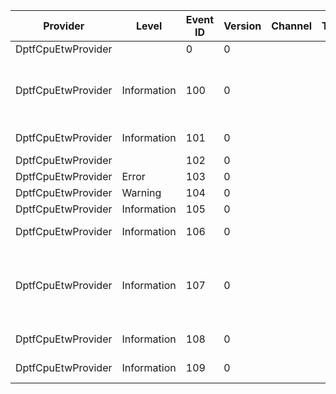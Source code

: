 Provider            |  Level        |  Event ID  |  Version  |  Channel  |  Task  |  Opcode  |  Keyword           |  Message
--------------------|---------------|------------|-----------|-----------|--------|----------|--------------------|----------------------------------------------------------------------------------
DptfCpuEtwProvider  |               |  0         |  0        |           |        |          |                    |  {stringPtr}
DptfCpuEtwProvider  |  Information  |  100       |  0        |           |        |  Start   |  ApiTrace Windows  |  INFO: ISR Start;  Interrupt = {Interrupt}; MessageID = {MessageID}
DptfCpuEtwProvider  |  Information  |  101       |  0        |           |        |  Stop    |  ApiTrace Windows  |  INFO: ISR End;  Status = {Status}
DptfCpuEtwProvider  |               |  102       |  0        |           |        |          |  Windows           |  DEBUG: {String}
DptfCpuEtwProvider  |  Error        |  103       |  0        |           |        |          |  Windows           |  ERROR: {String}
DptfCpuEtwProvider  |  Warning      |  104       |  0        |           |        |          |  Windows           |  WARN: {String}
DptfCpuEtwProvider  |  Information  |  105       |  0        |           |        |          |  Windows           |  INFO: {String}
DptfCpuEtwProvider  |  Information  |  106       |  0        |           |        |          |  Windows           |  INFO: {String}; Status = {Status}
DptfCpuEtwProvider  |  Information  |  107       |  0        |           |        |          |  ApiTrace Windows  |  INFO: DPC Start; Interrupt = {Interrupt}; Associated Object = {AssociatedObject}
DptfCpuEtwProvider  |  Information  |  108       |  0        |           |        |  Stop    |  ApiTrace Windows  |
DptfCpuEtwProvider  |  Information  |  109       |  0        |           |        |          |  Windows           |  INFO: {String}; Data = {Status}